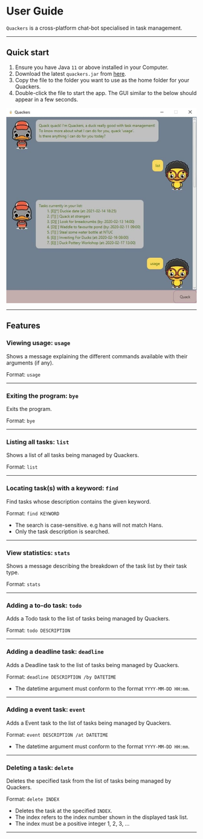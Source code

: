 # User Guide

`Quackers` is a cross-platform chat-bot specialised in task management.
<hr>

## Quick start

1. Ensure you have Java `11` or above installed in your Computer.
2. Download the latest `quackers.jar` from [here](https://github.com/deyixtan/ip/release).
3. Copy the file to the folder you want to use as the home folder for your Quackers.
4. Double-click the file to start the app. The GUI similar to the below should appear in a few seconds.

![Image of Quackers](./Ui.png)
<hr>

## Features
### Viewing usage: `usage` 
Shows a message explaining the different commands available with their arguments (if any).

Format: `usage`
<hr>

### Exiting the program: `bye`
Exits the program.

Format: `bye`
<hr>

### Listing all tasks: `list`
Shows a list of all tasks being managed by Quackers.

Format: `list`
<hr>

### Locating task\(s\) with a keyword: `find`
Find tasks whose description contains the given keyword.

Format: `find KEYWORD`
- The search is case-sensitive. e.g hans will not match Hans.
- Only the task description is searched.
<hr>

### View statistics: `stats`
Shows a message describing the breakdown of the task list by their task type.

Format: `stats`
<hr>

### Adding a to-do task: `todo`
Adds a Todo task to the list of tasks being managed by Quackers.

Format: `todo DESCRIPTION`
<hr>

### Adding a deadline task: `deadline`
Adds a Deadline task to the list of tasks being managed by Quackers.

Format: `deadline DESCRIPTION /by DATETIME`
- The datetime argument must conform to the format `YYYY-MM-DD HH:mm`.
<hr>

### Adding a event task: `event`
Adds a Event task to the list of tasks being managed by Quackers.

Format: `event DESCRIPTION /at DATETIME`
- The datetime argument must conform to the format `YYYY-MM-DD HH:mm`.
<hr>

### Deleting a task: `delete`
Deletes the specified task from the list of tasks being managed by Quackers.

Format: `delete INDEX`
- Deletes the task at the specified `INDEX`.
- The index refers to the index number shown in the displayed task list.
- The index must be a positive integer 1, 2, 3, ...
<hr>